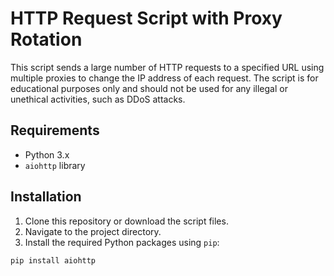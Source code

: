 # HTTP Request Script with Proxy Rotation

This script sends a large number of HTTP requests to a specified URL using multiple proxies to change the IP address of each request. The script is for educational purposes only and should not be used for any illegal or unethical activities, such as DDoS attacks.

## Requirements

- Python 3.x
- `aiohttp` library

## Installation

1. Clone this repository or download the script files.
2. Navigate to the project directory.
3. Install the required Python packages using `pip`:

```sh
pip install aiohttp
